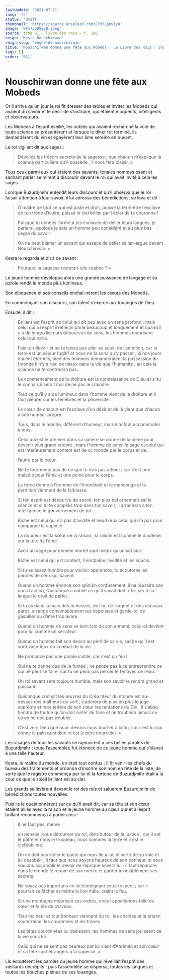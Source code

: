 ```yaml
---
lastUpdate: '2021-07-31'
lang: 'fr'
status: 'draft'
thumbnail: 'https://source.unsplash.com/EFm7JpD9jy8'
image: 'EFm7JpD9jy8.jpeg'
source: tome VI - livre des rois - P. 198
reign: 'Kesra Nouschirwan'
reign-slug: 'regne-de-nouschirwan'
title: 'Nouschirwan donne une fête aux Mobeds | Le Livre des Rois | Shâhnâmeh'
tags: []
order: '021'
---
```


<!-- LTeX: language=fr -->

# Nouschirwan donne une fête aux Mobeds

Or il arriva qu’un jour le roi fit dresser des tables et inviter les Mobeds qui avaient du savoir et le désir de s’instruire, qui étaient éloquents, intelligents et observateurs.

Les Mobeds à l’esprit éveillé, les nobles qui avaient recherché la voie de toute science se présentèrent et lorsque le dîner fut terminé, ils demandèrent du vin et égayèrent leur âme sereine en buvant.

Le roi vigilant dit aux sages :

> Dévoilez les trésors secrets de la sagesse ; que chacun m’explique la science particulière qu’il possède ; il nous fera plaisir. »

Tous ceux parmi eux qui étaient des savants, tonales hommes osant et sachant parler se mirent à discourir devant le roi qui avait invité à cela les sages.

Lorsque Buzurdjmihr entendit leurs discours et qu’il observa que le roi faisait attention à leur savoir, il lui adressa des bénédictions, se leva et dit :

> Ô maître de tout ce qui est juste et droit, puisse la terre être l’esclave de ton trône d’ivoire, puisse le ciel briller par l’éclat de ta couronne !
>
> Puisque tu donnes l’ordre à tes esclaves de délier leurs langues, je parlerai, quoique je sois un homme peu considéré et au plus bas degré du savoir.
>
> On ne peut blâmer un savant qui essaye de délier sa lan-ægue devant Nouschirwan. »

Kesra le regarda et dit à ce savant :

> Pourquoi la sagesse resterait-elle caabée ? »

Le jeune homme développa alors une grande puissance de langage et sa parole rendit le monde plus lumineux.

Son éloquence et ses conseils enchaî-nèrent les cœurs des Mobeds.

En commençant son discours, son talent s’exerce aux louanges de Dieu.

Ensuite, il dit :

> Brillant est l’esprit de celui qui dit peu avec un sens profond ; mais celui qui a l’esprit irréfléchi parle beaucoup et longuement et quand il y a de longs discours dépourvus de sens, les hommes méprisent celui qui parle.
>
> Fais ton devoir et ne te laisse pas aller au souci de l’ambition, car la terre est un séjour fugitif et nous ne faisons qu’y passer ; si nos jours étaient éternels, bien des hommes demanderaient la possession du [monde Il n’y a rien de mieux dans la vie que l’humanité ; en cela la science ne te contredira pas.
>
> Le commencement de la droiture est la connaissance de Dieu et si tu le connais il serait mal de ne pas le craindre.
>
> Tout ce qu’il y a de lumineux dans l’homme vient de la droiture et il faut pleurer sur les ténèbres et la perversité.
>
> Le cœur de chacun est l’esclave d’un désir et de là vient que chacun a son humeur propre.
>
> Tous, dans le monde, diffèrent d’humeur, mais il te faut accommoder à tous.
>
> Celui qui est le premier dans sa sphère se donne de la peine pour devenir plus grand encore ; mais l’homme de sens, le sage et celui qui est intérieurement content est de cc monde par le corps et de .
>
> l’autre par le cœur.
>
> Ne te tourmente pas de ce que tu n’as pas atteint ; car c’est une maladie pour l’âme et une peine pour le corps.
>
> La force donne à l’homme de l’honnêteté et le mensonge et la perdition viennent de la faiblesse.
>
> Si ton esprit est dépourvu de savoir, ton plus bel ornement est le silence et si tu te complais trop dans ton savoir, il arrachera à ton intelligence le gouvernement de toi.
>
> Riche est celui qui n’a pas d’avidité et heud reux celui qui n’a pas pour compagne la cupidité.
>
> La douceur est la sœur de la raison ; la raison est comme le diadème sur la tête de l’âme.
>
> Avoir un sage pour ennemi mortel vaut mieux qu’un sot ami.
>
> Riche est celui qui est content, il encbaîne l’avidité et les soucis.
>
> Si tu es assez humble pour vouloir apprendre, tu écouteras les paroles de ceux qui savent.
>
> Quand un homme énonce son opinion confusément, il ne réussira pas dans l’action, Quiconque a oublié ce qu’il savait doit refu-,ser à sa langue le droit de parler.
>
> Si tu as dans la main des richesses, de l’or, de l’argent et des chevaux parés, arrange convenablement tes dépenses et garde-toi de gaspiller ou d’être trop avare.
>
> Quand un homme de sens se tient loin de son ennemi, celui-ci devient pour lui comme un serviteur.
>
> Quand un homme fait son devoir au péril de sa vie, sache qu’il est sorti victorieux du combat de la vie.
>
> Ne prononce pas une parole inutile, car c’est un feu !
>
> Qui ne te donne que de la fumée ; ne pense pas à ce entreprendre ce qui ne peut se faire, car tu ne peux pas percer le fer avec de l’eau.
>
> Un roi savant sera toujours humble, mais son savoir le rendra grand et puissant.
>
> Quiconque connaît les œuvres du Créa nteur du monde est au-dessus des malheurs du sort ; il adorera de plus en plus le juge suprême et rece jettera de son cœur les tentations du Div ; il s’absq tiendra de toutce qu’on doit éviter de faire et ne troublera jamais ce qu’on ne doit pas troubler.
>
> C’est vers Dieu que nous devons nous tourner à la fin, car c’est lui qui donne le pain quotidien et est le père nourricier. »

Les visages de tous les savants se rajeunirent à ces belles paroles de Buzurdjmihr ; toute l’assemblée fut étonnée de ce jeune homme qui s’élevait à une telle hauteur.

Kesra, le maître du monde, en était tout confus ; il fit venir les chefs du bureau des traitements et ordonna d’inscrire son nom en tête de la liste, de sorte que le registre commença par lui et la fortune de Buzurdjmihr était à la cour ce que le soleil brillant est au ciel.

Les grands se levèrent devant le roi des rois et saluèrent Buzurdjmihr de bénédictions toutes nouvelles.

Puis ils le questionnèrent sur ce qu’il avait dit, car sa tête et son cœur étaient alliés avec la raison et le jeune homme au cœur pur et àl’esprit brillant recommença à parler ainsi :

> Il ne faut pas, même
>
> en pensée, vous détourner du roi, distributeur de la justice ; car il est le pâtre et nous le troupeau, nous sommes la terre et il est le ciel’sublime.
>
> On ne doit pas violer le pacte qui nous lie à lui, ni sortir de sa voie et lui désobéir ; il faut que nous soyons heureux de son bonheur, si nous voulons accomplir le devoir de l’époque envers lui ; il faut répandre dans le monde le renom de son mérite et garder inviolablement ses secrets.
>
> Ne soyez pas importuns en lui témoignant votre respect ; car il pourrait se fâcher et même le lion mâle. craint le feu.
>
> Si une montagne méprisait ses ordres, nous l’appellerions folle de cœur et faible de cerveau.
>
> Tout malheur et tout bonheur viennent du roi. les chaînes et la prison souterraine, les couronnes et les trônes.
>
> Les têtes couronnées lui obéissent, les hommes de sens jouissent de la vie sous lui.
>
> Celui qui ne se sent pas heureux par lui vient d’Ahriman et son cœur et sa tête sont étrangers à la sagesse. »

Lls écoutèrent les paroles du jeune homme qui réveillait l’esprit des vieillards décrépits ; puis l’assemblée se dispersa, toutes les langues et toutes les bouches pleines de ses louanges.
